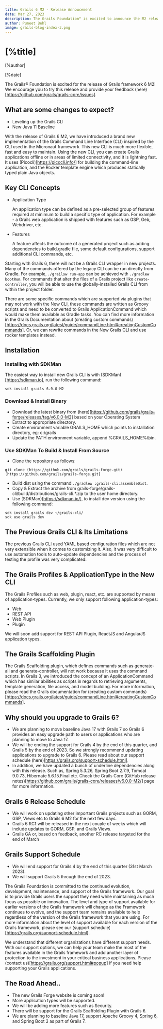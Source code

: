 ```yaml
---
title: Grails 6 M2 - Release Annoucement
date: Mar 27, 2023
description: The Grails Foundation™ is excited to announce the M2 release of Grails framework 6!
author: Puneet Behl
image: grails-blog-index-3.png
---
```


# [%title]

[%author]

[%date]

The Grails® Foundation is excited for the release of Grails framework 6 M2! We encourage you to try this release and provide your feedback (here)[https://github.com/grails/grails-core/issues].

## What are some changes to expect?

- Leveling up the Grails CLI
- New Java 11 Baseline

With the release of Grails 6 M2, we have introduced a brand new implementation of the Grails Command Line Interface (CLI) inspired by the CLI used in the Micronaut framework. This new CLI is much more flexible, fast and easy to maintain. Using the new CLI, you can create Grails applications offline or in areas of limited connectivity, and it is lightning fast. It uses (Picocli)[https://picocli.info/] for building the command-line application, and the Rocker template engine which produces statically typed plain Java objects. 

## Key CLI Concepts

- Application Type

  An application type can be defined as a pre-selected group of features required at minimum to build a specific type of application. For example - a Grails web application is shipped with features such as GSP, Geb, Webdriver, etc.

- Features

  A feature affects the outcome of a generated project such as adding dependencies to build.gradle file, some default configurations, support additional CLI commands, etc. 

Starting with Grails 6, there will not be a Grails CLI wrapper in new projects.  Many of the commands offered by the legacy CLI can be run directly from Gradle.  For example, `./grailsw run-app` can be achieved with `./gradlew bootRun`.  For commands that alter the files of a Grails project like `create-controller`, you will be able to use the globally-installed Grails CLI from within the project folder.  

There are some specific commands which are supported via plugins that may not work with the New CLI, these commands are written as Groovy scripts and need to be converted to Grails ApplicationCommand which would make them available as Gradle tasks. You can find more information in the Grails Documentation about (creating custom commands)[https://docs.grails.org/latest/guide/commandLine.html#creatingCustomCommands]. Or, we can rewrite commands in the New Grails CLI and use rocker templates instead.

## Installation

### Installing with SDKMan

The easiest way to install new Grails CLI is with (SDKMan)[https://sdkman.io], run the following command:

```
sdk install grails 6.0.0-M2
```

### Download & Install Binary

- Download the latest binary from (here)[https://github.com/grails/grails-forge/releases/tag/v6.0.0-M2] based on your Operating System
- Extract to appropriate directory.
- Create environment variable GRAILS_HOME which points to installation directory, eg: c:/grails
- Update the PATH environment variable, append %GRAILS_HOME%\bin.

### Use SDKMan To Build & Install From Source 

- Clone the repository as follows:
```
git clone (https://github.com/grails/grails-forge.git)[https://github.com/grails/grails-forge.git]
```
- Build dist using the command `./gradlew :grails-cli:assembleDist`.
- Copy & Extract the archive from grails-forge/grails-cli/build/distributions/grails-cli.*.zip to the user home directory.
- Use (SDKMan)[https://sdkman.io/], to install dev version using the following command:
```
sdk install grails dev ~/grails-cli/
sdk use grails dev
```

## The Previous Grails CLI & Its Limitations

The previous Grails CLI used YAML based configuration files which are not very extensible when it comes to customizing it. Also, it was very difficult to use automation tools to auto-update dependencies and the process of testing the profile was very complicated.

## The Grails Profiles & ApplicationType in the New CLI 

The Grails Profiles such as web, plugin, react, etc. are supported by means of application-types. Currently, we only support following application-types:
- Web
- REST API
- Web Plugin
- Plugin

We will soon add support for REST API Plugin, ReactJS and AngularJS application types.

## The Grails Scaffolding Plugin

The Grails Scaffolding plugin, which defines commands such as generate-all and generate-controller, will not work because it uses the command scripts. In Grails 3, we introduced the concept of an ApplicationCommand which has similar abilities as scripts in regards to retrieving arguments, template generation, file access, and model building. For more information, please read the Grails documentation for (creating custom commands)[https://docs.grails.org/latest/guide/commandLine.html#creatingCustomCommands].

## Why should you upgrade to Grails 6?

- We are planning to move baseline Java 17 with Grails 7 so Grails 6 provides an easy upgrade path to users or applications who are planning to move to Java 17.
- We will be ending the support for Grails 4 by the end of this quarter, and Grails 5 by the end of 2023. So we strongly recommend updating applications to upgrade to Grails 6. Please read about our support schedule (here)[https://grails.org/support-schedule.html].
- In addition, we have updated a bunch of underline dependencies along with this release. Such as, Spring 5.3.26, Spring Boot 2.7.9, Tomcat 9.0.73, Hibernate 5.6.15.Final etc. Check the Grails Core (GitHub release notes)[https://github.com/grails/grails-core/releases/v6.0.0-M2/] page for more information.

## Grails 6 Release Schedule

- We will work on updating other important Grails projects such as GORM, GSP, Views etc to Grails 6 M2 for the next few days.
- Grails 6 RC1 will be released in the next couple of weeks which will include updates to GORM, GSP, and Grails Views. 
- Grails GA or, based on feedback, another RC release targeted for the end of March

## Grails Support Schedule

- We will end support for Grails 4 by the end of this quarter (31st March 2023).
- We will support Grails 5 through the end of 2023.

The Grails Foundation is committed to the continued evolution, development, maintenance, and support of the Grails framework. Our goal is to provide Grails users the support they need while maintaining as much focus as possible on innovation. The level and type of support available for earlier versions of the Grails framework will change as the Framework continues to evolve, and the support team remains available to help regardless of the version of the Grails framework that you are using. For more information about the level of support available for each version of the Grails framework, please see our (support schedule)[https://grails.org/support-schedule.html].

We understand that different organizations have different support needs. With our support options, we can help your team make the most of the features available in the Grails framework and add another layer of protection to the investment in your critical business applications. Please (contact us)[https://grails.org/support.html#popup] if you need help supporting your Grails applications.

## The Road Ahead..

- The new Grails Forge website is coming soon!
- More application types will be supported.
- We will be adding more features such as Security.
- There will be support for the Grails Scaffolding Plugin with Grails 6.
- We are planning to baseline Java 17, support Apache Groovy 4, Spring 6, and Spring Boot 3 as part of Grails 7. 


